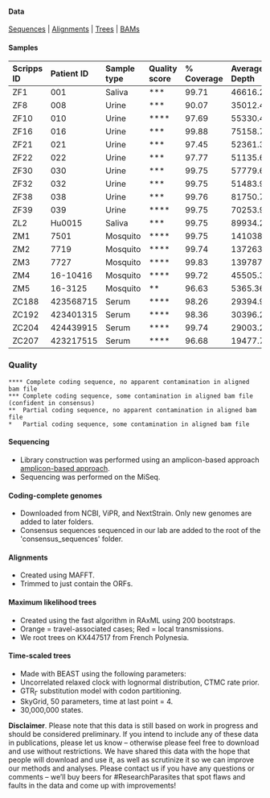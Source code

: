 #### Data
[Sequences](https://github.com/andersen-lab/zika-florida/tree/master/consensus_sequences) | [Alignments](https://github.com/andersen-lab/zika-florida/tree/master/alignments) | [Trees](https://github.com/andersen-lab/zika-florida/tree/master/trees) | [BAMs](https://www.dropbox.com/sh/87bnqj83mwgw8br/AADWjkfL5bZ22XvemlMOUhBOa?dl=0)

#### Samples

| Scripps ID | Patient ID | Sample type | Quality score | % Coverage | Average Depth |
| :---       |       :--- | :---        | :---          |       :--- |          :--- |
| ZF1        |        001 | Saliva      | ***           |      99.71 |      46616.27 |
| ZF8        |        008 | Urine       | ***           |      90.07 |      35012.49 |
| ZF10       |        010 | Urine       | ****          |      97.69 |      55330.48 |
| ZF16       |        016 | Urine       | ***           |      99.88 |      75158.72 |
| ZF21       |        021 | Urine       | ***           |      97.45 |      52361.36 |
| ZF22       |        022 | Urine       | ***           |      97.77 |      51135.60 |
| ZF30       |        030 | Urine       | ***           |      99.75 |      57779.63 |
| ZF32       |        032 | Urine       | ***           |      99.75 |      51483.94 |
| ZF38       |        038 | Urine       | ***           |      99.76 |      81750.77 |
| ZF39       |        039 | Urine       | ****          |      99.75 |      70253.99 |
| ZL2        |     Hu0015 | Saliva      | ***           |      99.75 |      89934.25 |
| ZM1        |       7501 | Mosquito    | ****          |      99.75 |     141038.31 |
| ZM2        |       7719 | Mosquito    | ****          |      99.74 |     137263.85 |
| ZM3        |       7727 | Mosquito    | ****          |      99.83 |     139787.57 |
| ZM4        |   16-10416 | Mosquito    | ****          |      99.72 |      45505.39 |
| ZM5        |    16-3125 | Mosquito    | **            |      96.63 |       5365.36 |
| ZC188      |  423568715 | Serum       | ****          |      98.26 |      29394.90 |
| ZC192      |  423401315 | Serum       | ****          |      98.36 |      30396.29 |
| ZC204      |  424439915 | Serum       | ****          |      99.74 |      29003.25 |
| ZC207      |  423217515 | Serum       | ****          |      96.68 |      19477.70 |

### Quality
```
**** Complete coding sequence, no apparent contamination in aligned bam file
***	Complete coding sequence, some contamination in aligned bam file (confident in consensus)
**	Partial coding sequence, no apparent contamination in aligned bam file
*	Partial coding sequence, some contamination in aligned bam file
```

#### Sequencing
* Library construction was performed using an amplicon-based approach [amplicon-based approach](https://docs.google.com/document/d/1PilT4w5jHO-ROsE8TL5WBGa0wSCdTHAsNl1LIOYiTgk).
* Sequencing was performed on the MiSeq.

#### Coding-complete genomes
* Downloaded from NCBI, ViPR, and NextStrain. Only new genomes are added to later folders.
* Consensus sequences sequenced in our lab are added to the root of the 'consensus_sequences' folder.

#### Alignments
* Created using MAFFT.
* Trimmed to just contain the ORFs.

#### Maximum likelihood trees
* Created using the fast algorithm in RAxML using 200 bootstraps.
* Orange = travel-associated cases; Red = local transmissions.
* We root trees on KX447517 from French Polynesia.

#### Time-scaled trees 
* Made with BEAST using the following parameters:
 * Uncorrelated relaxed clock with lognormal distribution, CTMC rate prior.
 * GTR<sub>&#915;</sub> substitution model with codon partitioning.
 * SkyGrid, 50 parameters, time at last point = 4.
 * 30,000,000 states.

**Disclaimer**. Please note that this data is still based on work in progress and should be considered preliminary. If you intend to include any of these data in publications, please let us know – otherwise please feel free to download and use without restrictions. We have shared this data with the hope that people will download and use it, as well as scrutinize it so we can improve our methods and analyses. Please contact us if you have any questions or comments – we’ll buy beers for #ResearchParasites that spot flaws and faults in the data and come up with improvements!
